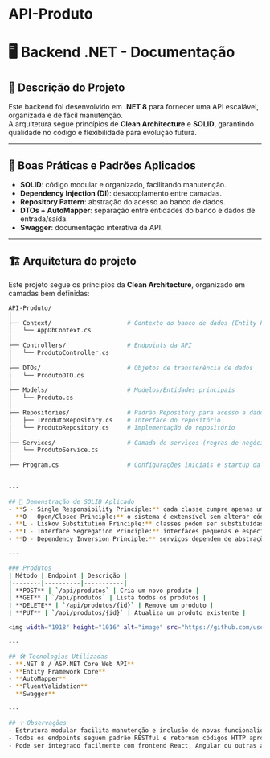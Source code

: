 # API-Produto
# 🖥️ Backend .NET - Documentação

## 📌 Descrição do Projeto
Este backend foi desenvolvido em **.NET 8** para fornecer uma API escalável, organizada e de fácil manutenção.  
A arquitetura segue princípios de **Clean Architecture** e **SOLID**, garantindo qualidade no código e flexibilidade para evolução futura.

---

## 🔑 Boas Práticas e Padrões Aplicados
- **SOLID**: código modular e organizado, facilitando manutenção.  
- **Dependency Injection (DI)**: desacoplamento entre camadas.  
- **Repository Pattern**: abstração do acesso ao banco de dados.  
- **DTOs + AutoMapper**: separação entre entidades do banco e dados de entrada/saída.   
- **Swagger**: documentação interativa da API.

---

## 🏗️ Arquitetura do projeto
Este projeto segue os príncipios da **Clean Architecture**, organizado em camadas bem definidas:
```bash
API-Produto/
│
├── Context/                     # Contexto do banco de dados (Entity Framework Core)
│   └── AppDbContext.cs
│
├── Controllers/                 # Endpoints da API
│   └── ProdutoController.cs
│
├── DTOs/                        # Objetos de transferência de dados
│   └── ProdutoDTO.cs
│
├── Models/                      # Modelos/Entidades principais
│   └── Produto.cs
│
├── Repositories/                # Padrão Repository para acesso a dados
│   ├── IProdutoRepository.cs    # Interface do repositório
│   └── ProdutoRepository.cs     # Implementação do repositório
│
├── Services/                    # Camada de serviços (regras de negócio)
│   └── ProdutoService.cs
│
├── Program.cs                   # Configurações iniciais e startup da aplicação

   
---

## 🧩 Demonstração de SOLID Aplicado
- **S - Single Responsibility Principle:** cada classe cumpre apenas uma função.  
- **O - Open/Closed Principle:** o sistema é extensível sem alterar código existente.  
- **L - Liskov Substitution Principle:** classes podem ser substituídas por outras implementações sem quebrar a aplicação.  
- **I - Interface Segregation Principle:** interfaces pequenas e específicas.  
- **D - Dependency Inversion Principle:** serviços dependem de abstrações, não de implementações concretas.

---

### Produtos
| Método | Endpoint | Descrição |
|--------|----------|-----------|
| **POST** | `/api/produtos` | Cria um novo produto |
| **GET** | `/api/produtos` | Lista todos os produtos |
| **DELETE** | `/api/produtos/{id}` | Remove um produto |
| **PUT** | `/api/produtos/{id}` | Atualiza um produto existente |

<img width="1918" height="1016" alt="image" src="https://github.com/user-attachments/assets/2ff4dd9c-98a6-4737-80cb-66120bf52cd3" />

---

## 🛠️ Tecnologias Utilizadas
- **.NET 8 / ASP.NET Core Web API**  
- **Entity Framework Core**  
- **AutoMapper**  
- **FluentValidation**  
- **Swagger**

---

## 💡 Observações
- Estrutura modular facilita manutenção e inclusão de novas funcionalidades.  
- Todos os endpoints seguem padrão RESTful e retornam códigos HTTP apropriados.  
- Pode ser integrado facilmente com frontend React, Angular ou outras aplicações.

